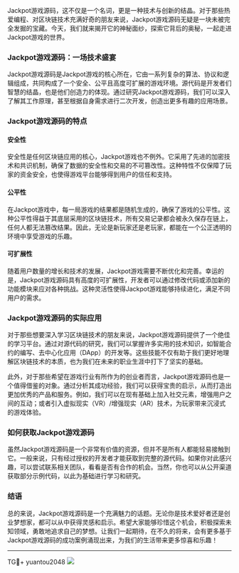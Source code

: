 Jackpot游戏源码，这不仅是一个名词，更是一种技术与创新的结晶。对于那些热爱编程、对区块链技术充满好奇的朋友来说，Jackpot游戏源码无疑是一块未被完全发掘的宝藏。今天，我们就来揭开它的神秘面纱，探索它背后的奥秘，一起走进Jackpot游戏的世界。

### Jackpot游戏源码：一场技术盛宴

Jackpot游戏源码是Jackpot游戏的核心所在，它由一系列复杂的算法、协议和逻辑组成，共同构成了一个安全、公平且高度可扩展的游戏环境。源代码是开发者们智慧的结晶，也是他们创造力的体现。通过研究Jackpot游戏源码，我们可以深入了解其工作原理，甚至根据自身需求进行二次开发，创造出更多有趣的应用场景。

### Jackpot游戏源码的特点

#### 安全性

安全性是任何区块链应用的核心，Jackpot游戏也不例外。它采用了先进的加密技术和共识机制，确保了数据的安全性和交易的不可篡改性。这种特性不仅保障了玩家的资金安全，也使得游戏平台能够得到用户的信任和支持。

#### 公平性

在Jackpot游戏中，每一局游戏的结果都是随机生成的，确保了游戏的公平性。这种公平性得益于其底层采用的区块链技术，所有交易记录都会被永久保存在链上，任何人都无法篡改结果。因此，无论是新玩家还是老玩家，都能在一个公正透明的环境中享受游戏的乐趣。

#### 可扩展性

随着用户数量的增长和技术的发展，Jackpot游戏需要不断优化和完善。幸运的是，Jackpot游戏源码具有高度的可扩展性，开发者可以通过修改代码或添加新的功能模块来应对各种挑战。这种灵活性使得Jackpot游戏能够持续进化，满足不同用户的需求。

### Jackpot游戏源码的实际应用

对于那些想要深入学习区块链技术的朋友来说，Jackpot游戏源码提供了一个绝佳的学习平台。通过对源代码的研究，我们可以掌握许多实用的技术知识，如智能合约的编写、去中心化应用（DApp）的开发等。这些技能不仅有助于我们更好地理解区块链技术的本质，也为我们在未来的职业生涯中打下了坚实的基础。

此外，对于那些希望在游戏行业有所作为的创业者而言，Jackpot游戏源码也是一个值得借鉴的对象。通过分析其成功经验，我们可以获得宝贵的启示，从而打造出更加优秀的产品和服务。例如，我们可以在现有基础上加入社交元素，增强用户之间的互动；或者引入虚拟现实（VR）/增强现实（AR）技术，为玩家带来沉浸式的游戏体验。

### 如何获取Jackpot游戏源码

虽然Jackpot游戏源码是一个非常有价值的资源，但并不是所有人都能轻易接触到它。一般来说，只有经过授权的开发者才能获取到完整的源代码。如果你对此感兴趣，可以尝试联系相关团队，看看是否有合作的机会。当然，你也可以从公开渠道获取部分示例代码，以此为基础进行学习和研究。

### 结语

总的来说，Jackpot游戏源码是一个充满魅力的话题。无论你是技术爱好者还是创业梦想家，都可以从中获得灵感和启示。希望大家能够珍惜这个机会，积极探索未知领域，勇敢地追求自己的梦想。让我们一起期待，在不久的将来，会有更多基于Jackpot游戏源码的成功案例涌现出来，为我们的生活带来更多惊喜和乐趣！

---

TG💪+ yuantou2048  ![](https://github.com/user-attachments/assets/cf57a8bb-a08e-43c1-ad82-039f33c64200)